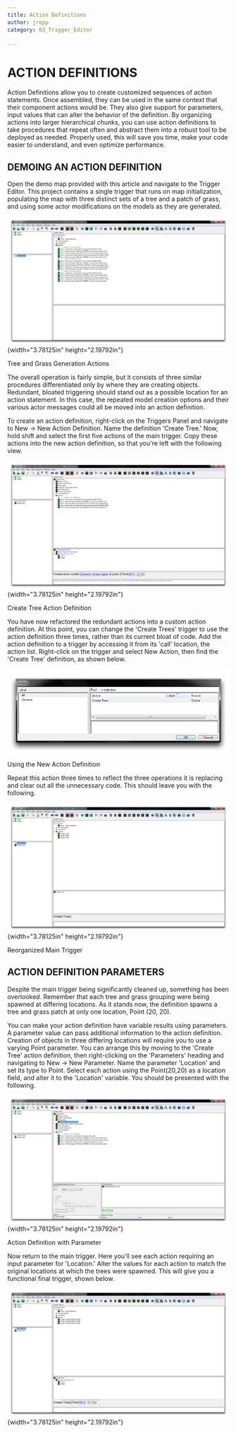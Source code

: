 ```yaml
---
title: Action Definitions
author: jrepp
category: 03_Trigger_Editor

---
```

ACTION DEFINITIONS
==================

Action Definitions allow you to create customized sequences of action
statements. Once assembled, they can be used in the same context that
their component actions would be. They also give support for parameters,
input values that can alter the behavior of the definition. By
organizing actions into larger hierarchical chunks, you can use action
definitions to take procedures that repeat often and abstract them into
a robust tool to be deployed as needed. Properly used, this will save
you time, make your code easier to understand, and even optimize
performance.

DEMOING AN ACTION DEFINITION
----------------------------

Open the demo map provided with this article and navigate to the Trigger
Editor. This project contains a single trigger that runs on map
initialization, populating the map with three distinct sets of a tree
and a patch of grass, and using some actor modifications on the models
as they are generated.

![image0](./038_Action_Definitions/image1.png){width="3.78125in"
height="2.19792in"}

Tree and Grass Generation Actions

The overall operation is fairly simple, but it consists of three similar
procedures differentiated only by where they are creating objects.
Redundant, bloated triggering should stand out as a possible location
for an action statement. In this case, the repeated model creation
options and their various actor messages could all be moved into an
action definition.

To create an action definition, right-click on the Triggers Panel and
navigate to New -\> New Action Definition. Name the definition 'Create
Tree.' Now, hold shift and select the first five actions of the main
trigger. Copy these actions into the new action definition, so that
you're left with the following view.

![image1](./038_Action_Definitions/image2.png){width="3.78125in"
height="2.19792in"}

Create Tree Action Definition

You have now refactored the redundant actions into a custom action
definition. At this point, you can change the 'Create Trees' trigger to
use the action definition three times, rather than its current bloat of
code. Add the action definition to a trigger by accessing it from its
'call' location, the action list. Right-click on the trigger and select
New Action, then find the 'Create Tree' definition, as shown below.

![Image](./038_Action_Definitions/image3.png)

Using the New Action Definition

Repeat this action three times to reflect the three operations it is
replacing and clear out all the unnecessary code. This should leave you
with the following.

![image2](./038_Action_Definitions/image4.png){width="3.78125in"
height="2.19792in"}

Reorganized Main Trigger

ACTION DEFINITION PARAMETERS
----------------------------

Despite the main trigger being significantly cleaned up, something has
been overlooked. Remember that each tree and grass grouping were being
spawned at differing locations. As it stands now, the definition spawns
a tree and grass patch at only one location, Point (20, 20).

You can make your action definition have variable results using
parameters. A parameter value can pass additional information to the
action definition. Creation of objects in three differing locations will
require you to use a varying Point parameter. You can arrange this by
moving to the 'Create Tree' action definition, then right-clicking on
the 'Parameters' heading and navigating to New -\> New Parameter. Name
the parameter 'Location' and set its type to Point. Select each action
using the Point(20,20) as a location field, and alter it to the
'Location' variable. You should be presented with the following.

![image3](./038_Action_Definitions/image5.png){width="3.78125in"
height="2.19792in"}

Action Definition with Parameter

Now return to the main trigger. Here you'll see each action requiring an
input parameter for 'Location.' Alter the values for each action to
match the original locations at which the trees were spawned. This will
give you a functional final trigger, shown below.

![image4](./038_Action_Definitions/image6.png){width="3.78125in"
height="2.19792in"}
